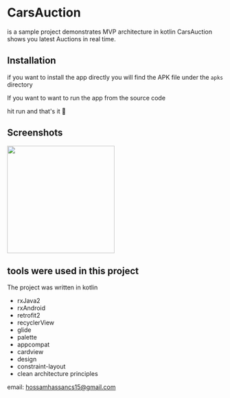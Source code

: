 # CarsAuction
 is a sample project demonstrates MVP architecture in kotlin 
CarsAuction shows you latest Auctions in real time.


## Installation

if you want to install the app directly 
you will find the APK file under the `apks` directory 

If you want to want to run the app from the source code 

hit run and that's it :tada: 

## Screenshots 
<img src="https://imgur.com/a/mjXoSpd" width=250 >


## tools were used in this project 
The project was written in kotlin 
* rxJava2
* rxAndroid
* retrofit2
* recyclerView 
* glide 
* palette
* appcompat
* cardview
* design
* constraint-layout
* clean architecture principles 

email: hossamhassancs15@gmail.com 
